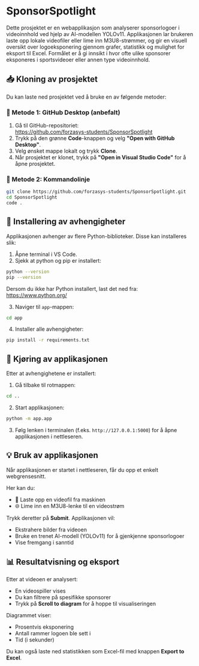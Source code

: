 # SponsorSpotlight

Dette prosjektet er en webapplikasjon som analyserer sponsorlogoer i videoinnhold ved hjelp av AI-modellen YOLOv11. Applikasjonen lar brukeren laste opp lokale videofiler eller lime inn M3U8-strømmer, og gir en visuell oversikt over logoeksponering gjennom grafer, statistikk og mulighet for eksport til Excel. Formålet er å gi innsikt i hvor ofte ulike sponsorer eksponeres i sportsvideoer eller annen type videoinnhold.

## 📥 Kloning av prosjektet

Du kan laste ned prosjektet ved å bruke en av følgende metoder:

### 🔹 Metode 1: GitHub Desktop (anbefalt)

1. Gå til GitHub-repositoriet:  
   https://github.com/forzasys-students/SponsorSpotlight
2. Trykk på den grønne **Code**-knappen og velg **"Open with GitHub Desktop"**.
3. Velg ønsket mappe lokalt og trykk **Clone**.
4. Når prosjektet er klonet, trykk på **"Open in Visual Studio Code"** for å åpne prosjektet.

### 🔹 Metode 2: Kommandolinje

```bash
git clone https://github.com/forzasys-students/SponsorSpotlight.git
cd SponsorSpotlight
code .
```

## 🧩 Installering av avhengigheter

Applikasjonen avhenger av flere Python-biblioteker. Disse kan installeres slik:

1. Åpne terminal i VS Code.
2. Sjekk at python og pip er installert:

```bash
python --version
pip --version
```

Dersom du ikke har Python installert, last det ned fra: https://www.python.org/

3. Naviger til `app`-mappen:

```bash
cd app
```

4. Installer alle avhengigheter:

```bash
pip install -r requirements.txt
```

## 🚀 Kjøring av applikasjonen

Etter at avhengighetene er installert:

1. Gå tilbake til rotmappen:

```bash
cd ..
```

2. Start applikasjonen:

```bash
python -m app.app
```

3. Følg lenken i terminalen (f.eks. `http://127.0.0.1:5000`) for å åpne applikasjonen i nettleseren.

## 💡 Bruk av applikasjonen

Når applikasjonen er startet i nettleseren, får du opp et enkelt webgrensesnitt.

Her kan du:
- 📁 Laste opp en videofil fra maskinen
- 🌐 Lime inn en M3U8-lenke til en videostrøm

Trykk deretter på **Submit**. Applikasjonen vil:
- Ekstrahere bilder fra videoen
- Bruke en trenet AI-modell (YOLOv11) for å gjenkjenne sponsorlogoer
- Vise fremgang i sanntid

## 📊 Resultatvisning og eksport

Etter at videoen er analysert:
- En videospiller vises
- Du kan filtrere på spesifikke sponsorer
- Trykk på **Scroll to diagram** for å hoppe til visualiseringen

Diagrammet viser:
- Prosentvis eksponering
- Antall rammer logoen ble sett i
- Tid (i sekunder)

Du kan også laste ned statistikken som Excel-fil med knappen **Export to Excel**.
